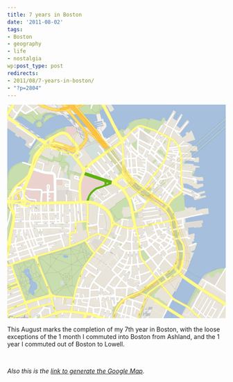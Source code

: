 ```yaml
---
title: 7 years in Boston
date: '2011-08-02'
tags:
- Boston
- geography
- life
- nostalgia
wp:post_type: post
redirects:
- 2011/08/7-years-in-boston/
- "?p=2804"
---
```


![](2011-08-02-7-years-in-Boston/7-years-in-boston.png "7-years-in-boston")

This August marks the completion of my 7th year in Boston, with the loose exceptions of the 1 month I commuted into Boston from Ashland, and the 1 year I commuted out of Boston to Lowell.

 

_Also this is the [link to generate the Google Map](http://maps.googleapis.com/maps/api/staticmap?center=42.360129,-71.059227&zoom=15&size=800x1000&maptype=roadmap&sensor=false&style=style=feature:road.local|element:labels|visibility:off|&style=feature:landscape|element:geometry|visibility:off)._
